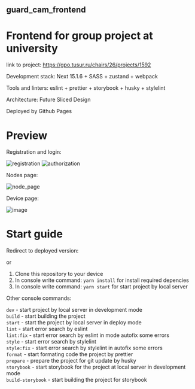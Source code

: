 ## guard_cam_frontend
# Frontend for group project at university

link to project: https://gpo.tusur.ru/chairs/26/projects/1592

<p>Development stack: Next 15.1.6 + SASS + zustand + webpack</p>
<p>Tools and linters: eslint + prettier + storybook + husky + stylelint</p>
<p>Architecture: Future Sliced Design</p>

<p>Deployed by Github Pages</p>

# Preview
<p>Registration and login:</p>

![registration](https://github.com/user-attachments/assets/152910ce-3cd6-4f27-98e8-9a9a11878616)
![authorization](https://github.com/user-attachments/assets/73af38dc-2252-4871-8b42-8d498031bf67)

<p>Nodes page:</p>

![node_page](https://github.com/user-attachments/assets/dfe52d66-3579-4d1a-9297-4ba0ce4ca4c8)

<p>Device page:</p>

![image](https://github.com/user-attachments/assets/4828e68a-b080-4a7d-9276-dc24734bcece)


# Start guide

<p>Redirect to deployed version: </p>

<p>or</p>

1) Clone this repository to your device</br>
2) In console write command: `yarn install` for install required depencies</br>
3) In console write command: `yarn start` for start project by local server</br>

<p>Other console commands:</p>

`dev` - start project by local server in development mode</br>
`build` - start building the project</br>
`start` - start the project by local server in deploy mode</br>
`lint` - start error search by eslint</br>
`lint:fix` - start error search by eslint in mode autofix some errors</br>
`style` - start error search by stylelint</br>
`style:fix` - start error search by stylelint in autofix some errors</br>
`format` - start formating code the project by prettier</br>
`prepare` - prepare the project for git update by husky</br>
`storybook` - start storybook for the project at local server in development mode</br>
`build-storybook` - start building the project for storybook</br>

